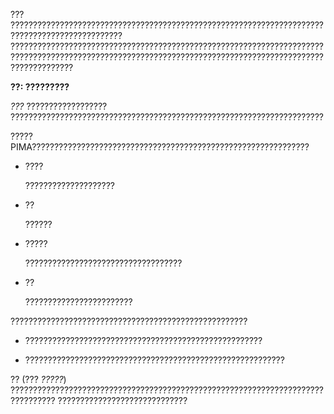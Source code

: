 ??? ??????????????????????????????????????????????????????????????????????????????????????????????? ??????????????????????????????????????????????????????????????????????????????????????????????????????????????????????????????????????????????????????????

**??: ?????????**

*???* ?????????????????? ??????????????????????????????????????????????????????????????????????

?????PIMA??????????????????????????????????????????????????????????????

-   ????

    ????????????????????


-   ??

    ??????


-   ?????

    ???????????????????????????????????


-   ??

    ????????????????????????


?????????????????????????????????????????????????????

-   ?????????????????????????????????????????????????????


-   ??????????????????????????????????????????????????????????


?? (??? *?????*) ???????????????????????????????????????????????????????????????????????????????? ?????????????????????????????

